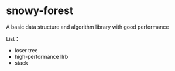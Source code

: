 # snowy-forest
A basic data structure and algorithm library with good performance

List：
- loser tree
- high-performance llrb
- stack
